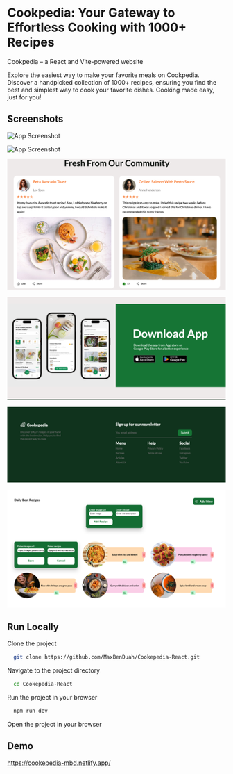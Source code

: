 # Cookpedia: Your Gateway to Effortless Cooking with 1000+ Recipes

Cookpedia – a React and Vite-powered website

Explore the easiest way to make your favorite meals on Cookpedia. Discover a handpicked collection of 1000+ recipes, ensuring you find the best and simplest way to cook your favorite dishes. Cooking made easy, just for you!

## Screenshots

![App Screenshot](https://github.com/MaxBenDuah/miscellaneous-resources/blob/main/screenshot-cookepedia-1.png?raw=true)

![App Screenshot](https://github.com/MaxBenDuah/miscellaneous-resources/blob/main/screenshot-cookepedia-2.png?raw=true)

![App Screenshot](https://github.com/MaxBenDuah/miscellaneous-resources/blob/main/screenshot-cookepedia-3.png?raw=true)

![App Screenshot](https://github.com/MaxBenDuah/miscellaneous-resources/blob/main/screenshot-cookepedia-4.png?raw=true)

![App Screenshot](https://github.com/MaxBenDuah/miscellaneous-resources/blob/main/screenshot-cookepedia-5.png?raw=true)

![App Screenshot](https://github.com/MaxBenDuah/miscellaneous-resources/blob/main/screenshot-cookepedia-6.png?raw=true)

## Run Locally

Clone the project

```bash
  git clone https://github.com/MaxBenDuah/Cookepedia-React.git
```

Navigate to the project directory

```bash
  cd Cookepedia-React
```

Run the project in your browser

```bash
  npm run dev
```

Open the project in your browser

## Demo

https://cookepedia-mbd.netlify.app/
